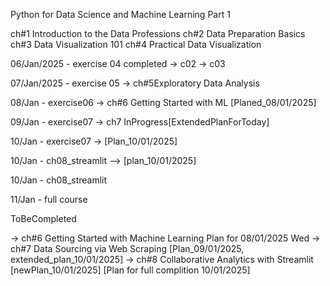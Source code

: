Python for Data Science and Machine Learning Part 1 

ch#1 Introduction to the Data Professions 
ch#2 Data Preparation Basics
ch#3 Data Visualization 101
ch#4 Practical Data Visualization

06/Jan/2025 - exercise 04 completed -> c02 -> c03

07/Jan/2025 - exercise 05 -> ch#5Exploratory Data Analysis 

08/Jan - exercise06 -> ch#6 Getting Started with ML [Planed_08/01/2025]

09/Jan - exercise07 -> ch7 InProgress[ExtendedPlanForToday]

10/Jan - <c> exercise07 -> [Plan_10/01/2025]

10/Jan - <ip> ch08_streamlit --> [plan_10/01/2025] 

10/Jan - <c> ch08_streamlit

11/Jan - <c> full course 

ToBeCompleted

  -> <c> ch#6 Getting Started with Machine Learning Plan for 08/01/2025 Wed
  -> <ip><c> ch#7 Data Sourcing via Web Scraping [Plan_09/01/2025, extended_plan_10/01/2025]
  -> <ns><ip> ch#8 Collaborative Analytics with Streamlit [newPlan_10/01/2025]
[Plan for full complition 10/01/2025]




